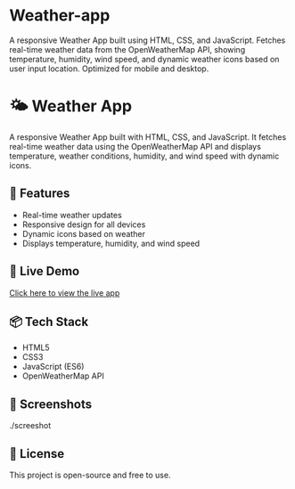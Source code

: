 # Weather-app
A responsive Weather App built using HTML, CSS, and JavaScript. Fetches real-time weather data from the OpenWeatherMap API, showing temperature, humidity, wind speed, and dynamic weather icons based on user input location. Optimized for mobile and desktop.
# 🌤️ Weather App

A responsive Weather App built with HTML, CSS, and JavaScript. It fetches real-time weather data using the OpenWeatherMap API and displays temperature, weather conditions, humidity, and wind speed with dynamic icons.

## 🔧 Features
- Real-time weather updates
- Responsive design for all devices
- Dynamic icons based on weather
- Displays temperature, humidity, and wind speed

## 🚀 Live Demo
[Click here to view the live app](#) <!-- Replace # with your GitHub Pages link if deployed -->

## 📦 Tech Stack
- HTML5
- CSS3
- JavaScript (ES6)
- OpenWeatherMap API

## 📸 Screenshots
 ./screeshot
## 📜 License
This project is open-source and free to use.
